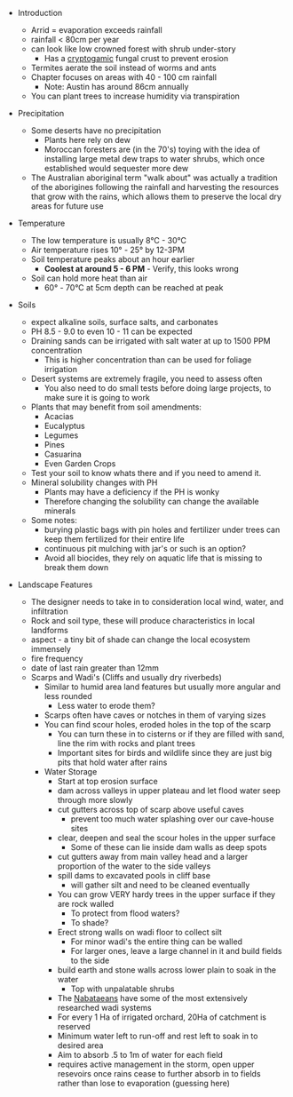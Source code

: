 * Introduction
    * Arrid = evaporation exceeds rainfall
    * rainfall < 80cm per year
    * can look like low crowned forest with shrub under-story
        * Has a [cryptogamic](https://en.wikipedia.org/wiki/Biological_soil_crust) fungal crust to prevent erosion  
    * Termites aerate the soil instead of worms and ants
    * Chapter focuses on areas with 40 - 100 cm rainfall
        * Note: Austin has around 86cm annually
    * You can plant trees to increase humidity via transpiration
* Precipitation
    * Some deserts have no precipitation
        * Plants here rely on dew
        * Moroccan foresters are (in the 70's) toying with the idea of installing large metal dew traps to water shrubs, which once established would sequester more dew
    * The Australian aboriginal term "walk about" was actually a tradition of the aborigines following the rainfall and harvesting the resources that grow with the rains, which allows them to preserve the local dry areas for future use  
* Temperature
    * The low temperature is usually 8°C - 30°C
    * Air temperature rises 10° - 25° by 12-3PM
    * Soil temperature peaks about an hour earlier
        * **Coolest at around 5 - 6 PM** - Verify, this looks wrong
    * Soil can hold more heat than air
        * 60° - 70°C at 5cm depth can be reached at peak
* Soils
    * expect alkaline soils, surface salts, and carbonates
    * PH 8.5 - 9.0 to even 10 - 11 can be expected
    * Draining sands can be irrigated with salt water at up to 1500 PPM concentration
        * This is higher concentration than can be used for foliage irrigation
    * Desert systems are extremely fragile, you need to assess often
        * You also need to do small tests before doing large projects, to make sure it is going to work
    * Plants that may benefit from soil amendments:
        * Acacias
        * Eucalyptus
        * Legumes
        * Pines
        * Casuarina
        * Even Garden Crops
    * Test your soil to know whats there and if you need to amend it.
    * Mineral solubility changes with PH
        * Plants may have a deficiency if the PH is wonky
        * Therefore changing the solubility can change the available minerals
    * Some notes:
        * burying plastic bags with pin holes and fertilizer under trees can keep them fertilized for their entire life
        * continuous pit mulching with jar's or such is an option?
        * Avoid all biocides, they rely on aquatic life that is missing to break them down

* Landscape Features
    * The designer needs to take in to consideration local wind, water, and infiltration
    * Rock and soil type, these will produce characteristics in local landforms
    * aspect - a tiny bit of shade can change the local ecosystem immensely
    * fire frequency
    * date of last rain greater than 12mm
    * Scarps and Wadi's (Cliffs and usually dry riverbeds)
        * Similar to humid area land features but usually more angular and less rounded
            * Less water to erode them?
        * Scarps often have caves or notches in them of varying sizes
        * You can find scour holes, eroded holes in the top of the scarp
            * You can turn these in to cisterns or if they are filled with sand, line the rim with rocks and plant trees
            * Important sites for birds and wildlife since they are just big pits that hold water after rains
        * Water Storage
            * Start at top erosion surface
            * dam across valleys in upper plateau and let flood water seep through more slowly
            * cut gutters across top of scarp above useful caves
                * prevent too much water splashing over our cave-house sites
            * clear, deepen and seal the scour holes in the upper surface
                * Some of these can lie inside dam walls as deep spots
            * cut gutters away from main valley head and a larger proportion of the water to the side valleys
            * spill dams to excavated pools in cliff base
                * will gather silt and need to be cleaned eventually
            * You can grow VERY hardy trees in the upper surface if they are rock walled
                * To protect from flood waters?
                * To shade?
            * Erect strong walls on wadi floor to collect silt
                * For minor wadi's the entire thing can be walled
                * For larger ones, leave a large channel in it and build fields to the side
            * build earth and stone walls across lower plain to soak in the water
                * Top with unpalatable shrubs
            * The [Nabataeans](https://en.wikipedia.org/wiki/Nabataeans) have some of the most extensively researched wadi systems
            * For every 1 Ha of irrigated orchard, 20Ha of catchment is reserved
            * Minimum water left to run-off and rest left to soak in to desired area
            * Aim to absorb .5 to 1m of water for each field
            * requires active management in the storm, open upper resevoirs once rains cease to further absorb in to fields rather than lose to evaporation (guessing here)
